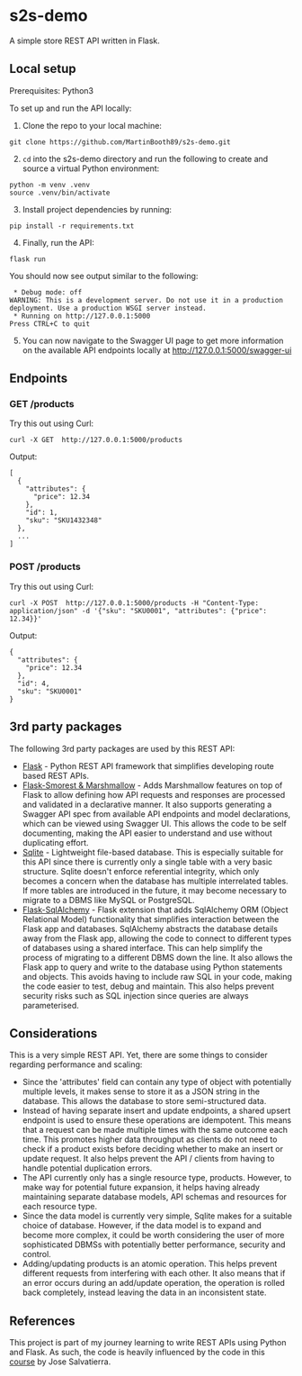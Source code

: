 # s2s-demo

A simple store REST API written in Flask.

## Local setup

Prerequisites: Python3

To set up and run the API locally:

1. Clone the repo to your local machine:

```
git clone https://github.com/MartinBooth89/s2s-demo.git
```

2. `cd` into the s2s-demo directory and run the following to create and source a virtual Python environment:

```
python -m venv .venv
source .venv/bin/activate
```

3. Install project dependencies by running:

```
pip install -r requirements.txt
```

4. Finally, run the API:

```
flask run
```

You should now see output similar to the following:

```
 * Debug mode: off
WARNING: This is a development server. Do not use it in a production deployment. Use a production WSGI server instead.
 * Running on http://127.0.0.1:5000
Press CTRL+C to quit
```

5. You can now navigate to the Swagger UI page to get more information on the available API endpoints locally at http://127.0.0.1:5000/swagger-ui

## Endpoints

### GET /products

Try this out using Curl:

```
curl -X GET  http://127.0.0.1:5000/products
```

Output:

```
[
  {
    "attributes": {
      "price": 12.34
    },
    "id": 1,
    "sku": "SKU1432348"
  },
  ...
]
```

### POST /products

Try this out using Curl:

```
curl -X POST  http://127.0.0.1:5000/products -H "Content-Type: application/json" -d '{"sku": "SKU0001", "attributes": {"price": 12.34}}'
```

Output:

```
{
  "attributes": {
    "price": 12.34
  },
  "id": 4,
  "sku": "SKU0001"
}
```

## 3rd party packages

The following 3rd party packages are used by this REST API:

- [Flask](https://flask.palletsprojects.com/en/3.0.x/) - Python REST API framework that simplifies developing route based REST APIs.
- [Flask-Smorest & Marshmallow](https://flask-smorest.readthedocs.io/en/latest/) - Adds Marshmallow features on top of Flask to allow defining how API requests and responses are processed and validated in a declarative manner. It also supports generating a Swagger API spec from available API endpoints and model declarations, which can be viewed using Swagger UI. This allows the code to be self documenting, making the API easier to understand and use without duplicating effort.
- [Sqlite](https://docs.python.org/3/library/sqlite3.html) - Lightweight file-based database. This is especially suitable for this API since there is currently only a single table with a very basic structure. Sqlite doesn't enforce referential integrity, which only becomes a concern when the database has multiple interrelated tables. If more tables are introduced in the future, it may become necessary to migrate to a DBMS like MySQL or PostgreSQL.
- [Flask-SqlAlchemy](https://flask-sqlalchemy.palletsprojects.com/en/3.1.x/) - Flask extension that adds SqlAlchemy ORM (Object Relational Model) functionality that simplifies interaction between the Flask app and databases. SqlAlchemy abstracts the database details away from the Flask app, allowing the code to connect to different types of databases using a shared interface. This can help simplify the process of migrating to a different DBMS down the line. It also allows the Flask app to query and write to the database using Python statements and objects. This avoids having to include raw SQL in your code, making the code easier to test, debug and maintain. This also helps prevent security risks such as SQL injection since queries are always parameterised.

## Considerations

This is a very simple REST API. Yet, there are some things to consider regarding performance and scaling:

- Since the 'attributes' field can contain any type of object with potentially multiple levels, it makes sense to store it as a JSON string in the database. This allows the database to store semi-structured data.
- Instead of having separate insert and update endpoints, a shared upsert endpoint is used to ensure these operations are idempotent. This means that a request can be made multiple times with the same outcome each time. This promotes higher data throughput as clients do not need to check if a product exists before deciding whether to make an insert or update request. It also helps prevent the API / clients from having to handle potential duplication errors.
- The API currently only has a single resource type, products. However, to make way for potential future expansion, it helps having already maintaining separate database models, API schemas and resources for each resource type.
- Since the data model is currently very simple, Sqlite makes for a suitable choice of database. However, if the data model is to expand and become more complex, it could be worth considering the user of more sophisticated DBMSs with potentially better performance, security and control.
- Adding/updating products is an atomic operation. This helps prevent different requests from interfering with each other. It also means that if an error occurs during an add/update operation, the operation is rolled back completely, instead leaving the data in an inconsistent state.

## References

This project is part of my journey learning to write REST APIs using Python and Flask. As such, the code is heavily influenced by the code in this [course](https://github.com/tecladocode/rest-apis-flask-python/tree/master) by Jose Salvatierra.
